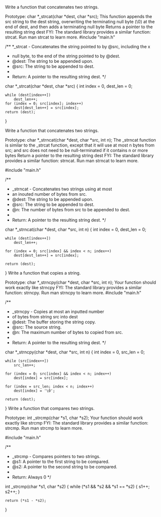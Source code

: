 Write a function that concatenates two strings.

Prototype: char *_strcat(char *dest, char *src);
This function appends the src string to the dest string, overwriting the terminating null byte (\0) at the end of dest, and then adds a terminating null byte
Returns a pointer to the resulting string dest
FYI: The standard library provides a similar function: strcat. Run man strcat to learn more.
#include "main.h"

/**
 *_strcat - Concatenates the string pointed to by @src, including the x
 * null byte, to the end of the string pointed to by @dest.
 * @dest: The string to be appended upon.
 * @src: The string to be appended to dest.
 *
 * Return: A pointer to the resulting string dest.
 */

char *_strcat(char *dest, char *src)
{
	int index = 0, dest_len = 0;

	while (dest[index++])
		dest_len++;
	for (index = 0; src[index]; index++)
		dest[dest_len++] = src[index];
	return (dest);
}

Write a function that concatenates two strings.

Prototype: char *_strncat(char *dest, char *src, int n);
The _strncat function is similar to the _strcat function, except that
it will use at most n bytes from src; and
src does not need to be null-terminated if it contains n or more bytes
Return a pointer to the resulting string dest
FYI: The standard library provides a similar function: strncat. Run man strncat to learn more.

#include "main.h"

/**
 * _strncat - Concatenates two strings using at most
 * an inouted number of bytes from src.
 * @dest: The string to be appended upon.
 * @src: The string to be appended to dest.
 * @n: The number of bytes from src to be appended to dest.
 *
 * Return: A pointer to the resulting string dest.
 */

char *_strncat(char *dest, char *src, int n)
{
	int index = 0, dest_len = 0;

	while (dest[index++])
		dest_len++;

	for (index = 0; src[index] && index < n; index++)
		dest[dest_len++] = src[index];

	return (dest);
}
Write a function that copies a string.

Prototype: char *_strncpy(char *dest, char *src, int n);
Your function should work exactly like strncpy
FYI: The standard library provides a similar function: strncpy. Run man strncpy to learn more.
#include "main.h"

/**
 * _strncpy - Copies at most an inputted number
 * of bytes from string src into dest
 * @dest: The buffer storing the string copy.
 * @src: The source string.
 * @n: The maximum number of bytes to copied from src.
 *
 * Return: A pointer to the resulting string dest.
 */

char *_strncpy(char *dest, char *src, int n)
{
	int index = 0, src_len = 0;

	while (src[index++])
		src_len++;

	for (index = 0; src[index] && index < n; index++)
		dest[index] = src[index];

	for (index = src_len; index < n; index++)
		dest[index] = '\0';

	return (dest);
}
Write a function that compares two strings.

Prototype: int _strcmp(char *s1, char *s2);
Your function should work exactly like strcmp
FYI: The standard library provides a similar function: strcmp. Run man strcmp to learn more.

#include "main.h"

/**
 * _strcmp - Compares pointers to two strings.
 * @s1: A pointer to the first string to be compared.
 * @s2: A pointer to the second string to be compared.
 *
 * Return: Always 0
 */

int _strcmp(char *s1, char *s2)
{
	while (*s1 && *s2 && *s1 == *s2)
	{
		s1++;
		s2++;
	}

	return (*s1 - *s2);
}
